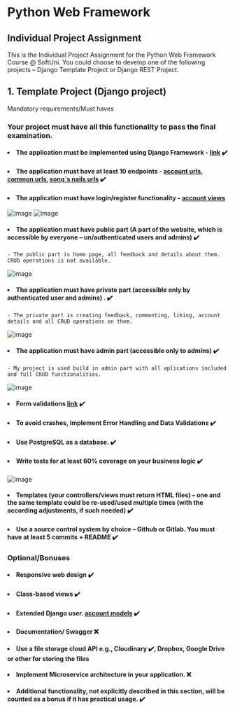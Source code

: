# Python Web Framework
## Individual Project Assignment
This is the Individual Project Assignment for the Python Web Framework Course @ SoftUni. 
You could choose to develop one of the following projects – Django Template Project or Django REST Project.
##    1. Template Project (Django project) 
Mandatory requirements/Must haves
### Your project must have all this functionality to pass the final examination.

#### <li>The application must be implemented using Django Framework - [link](https://github.com/borislavstoychev/my_exam/blob/main/nails_project/requirements.txt) :heavy_check_mark: </li>
#### <li>The application must have at least 10 endpoints - [account urls](https://github.com/borislavstoychev/my_exam/blob/main/nails_project/nails_project/accounts/urls.py), [common urls](https://github.com/borislavstoychev/my_exam/blob/main/nails_project/nails_project/common/urls.py), [sonq`s nails urls](https://github.com/borislavstoychev/my_exam/blob/main/nails_project/nails_project/sonq_nails/urls.py) :heavy_check_mark: </li>
#### <li> The application must have login/register functionality - [account views](https://github.com/borislavstoychev/my_exam/blob/main/nails_project/nails_project/accounts/views.py) </li>
![image](https://user-images.githubusercontent.com/67734870/128869148-f9d17dcd-1b81-4f43-87f7-d252bef241a4.png)
![image](https://user-images.githubusercontent.com/67734870/128867254-6a2cba25-991d-45a6-bbf2-2c128964b8cf.png)
#### <li> The application must have public part (A part of the website, which is accessible by everyone – un/authenticated users and admins) :heavy_check_mark: </li>
    - The public part is home page, all feedback and details about them. CRUD operations is not available.
![image](https://user-images.githubusercontent.com/67734870/128709089-b89dbf27-d059-4338-a2ef-7c2e3c57fecd.png)
#### <li> The application must have private part (accessible only by authenticated user and admins) . :heavy_check_mark: </li>
    - The private part is creating feedback, commenting, liking, account details and all CRUD operations on them. 
![image](https://user-images.githubusercontent.com/67734870/128710479-d281c5aa-ed42-42df-864e-3a569f07b2ba.png)
#### <li> The application must have admin part (accessible only to admins) :heavy_check_mark: </li>
    - My project is used build in admin part with all aplications included and full CRUD functionalities.
![image](https://user-images.githubusercontent.com/67734870/128862191-d15c81ec-012f-4a55-a56f-15fbc7a387c6.png)
#### <li> Form validations [link](https://github.com/borislavstoychev/my_exam/blob/main/nails_project/nails_project/common/forms.py) :heavy_check_mark: </li>
#### <li> To avoid crashes, implement Error Handling and Data Validations  :heavy_check_mark: </li>
#### <li> Use PostgreSQL as a database. :heavy_check_mark: </li>
#### <li> Write tests for at least 60% coverage on your business logic :heavy_check_mark: </li>
![image](https://user-images.githubusercontent.com/67734870/128865139-2ad475bc-7a5e-4d78-a27f-9b9ce88b8ece.png)
#### <li> Templates (your controllers/views must return HTML files) – one and the same template could be re-used/used multiple times (with the according adjustments, if such needed) :heavy_check_mark: </li>
#### <li> Use a source control system by choice – Github or Gitlab. You must have at least 5 commits + README :heavy_check_mark: </li>
### Optional/Bonuses
#### <li> Responsive web design :heavy_check_mark: </li>
#### <li> Class-based views :heavy_check_mark: </li>
#### <li> Extended Django user. [account models](https://github.com/borislavstoychev/my_exam/blob/main/nails_project/nails_project/accounts/models.py) :heavy_check_mark: </li>
#### <li> Documentation/ Swagger :x: </li>
#### <li> Use a file storage cloud API e.g., Cloudinary :heavy_check_mark:, Dropbox, Google Drive or other for storing the files </li>
#### <li> Implement Microservice architecture in your application. :x: </li>
#### <li> Additional functionality, not explicitly described in this section, will be counted as a bonus if it has practical usage. :heavy_check_mark: </li>